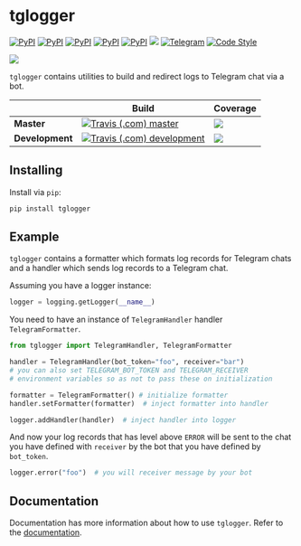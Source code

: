 # tglogger

[![PyPI](https://img.shields.io/pypi/v/tglogger.svg?style=flat-square&logo=python&logoColor=white)][pypi_url]
[![PyPI](https://img.shields.io/pypi/status/tglogger.svg?style=flat-square&logo=python&logoColor=white)][pypi_url]
[![PyPI](https://img.shields.io/pypi/dm/tglogger.svg?style=flat-square&logo=python&logoColor=white)][pypi_url]
[![PyPI](https://img.shields.io/pypi/pyversions/tglogger.svg?style=flat-square&logo=python&logoColor=white)][pypi_url]
[![PyPI](https://img.shields.io/pypi/l/tglogger.svg?style=flat-square)][pypi_url]
[![](https://img.shields.io/readthedocs/tglogger.svg?style=flat-square)](https://tglogger.readthedocs.io/en/latest/)
[![Telegram](https://img.shields.io/badge/telegram-%40erayerdin-%2332afed.svg?style=flat-square&logo=telegram&logoColor=white)](https://t.me/erayerdin)
[![Code Style](https://img.shields.io/badge/style-black-000000.svg?style=flat-square)](https://github.com/ambv/black)

![](resources/recording.gif)

`tglogger` contains utilities to build and redirect logs to
Telegram chat via a bot.

[pypi_url]: https://pypi.org/project/tglogger/

|              | Build | Coverage |
|--------------|-------|----------|
| **Master**   | [![Travis (.com) master](https://img.shields.io/travis/com/erayerdin/tglogger/master.svg?style=flat-square&logo=travis&logoColor=white)][travis_url] | [![](https://img.shields.io/coveralls/github/erayerdin/tglogger/master.svg?logo=star&logoColor=white&style=flat-square)][coveralls_url] |
| **Development** | [![Travis (.com) development](https://img.shields.io/travis/com/erayerdin/tglogger/development.svg?style=flat-square&logo=travis&logoColor=white)][travis_url] | [![](https://img.shields.io/coveralls/github/erayerdin/tglogger/development.svg?logo=star&logoColor=white&style=flat-square)][coveralls_url] |

[travis_url]: https://travis-ci.com/erayerdin/tglogger
[coveralls_url]: https://coveralls.io/github/erayerdin/tglogger

## Installing

Install via `pip`:

```bash
pip install tglogger
```

## Example

`tglogger` contains a formatter which formats log records for
Telegram chats and a handler which sends log records to a Telegram
chat.

Assuming you have a logger instance:

```python
logger = logging.getLogger(__name__)
```

You need to have an instance of `TelegramHandler` handler
`TelegramFormatter`.

```python
from tglogger import TelegramHandler, TelegramFormatter

handler = TelegramHandler(bot_token="foo", receiver="bar")
# you can also set TELEGRAM_BOT_TOKEN and TELEGRAM_RECEIVER
# environment variables so as not to pass these on initialization

formatter = TelegramFormatter() # initialize formatter
handler.setFormatter(formatter)  # inject formatter into handler

logger.addHandler(handler)  # inject handler into logger
```

And now your log records that has level above `ERROR` will be sent
to the chat you have defined with `receiver` by the bot that you
have defined by `bot_token`.

```python
logger.error("foo")  # you will receiver message by your bot
```

## Documentation

Documentation has more  information about how to use `tglogger`.
Refer to the
[documentation](https://tglogger.readthedocs.io/en/latest/).
